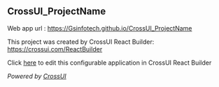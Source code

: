 ## CrossUI_ProjectName
Web app url : https://Gsinfotech.github.io/CrossUI_ProjectName

This project was created by CrossUI React Builder: https://crossui.com/ReactBuilder

Click [here](https://crossui.com/ReactBuilder/#!from=github&owner=Gsinfotech&repo=CrossUI_ProjectName) to edit this configurable application in CrossUI React Builder

<i>Powered by [CrossUI](https://crossui.com)</i>
